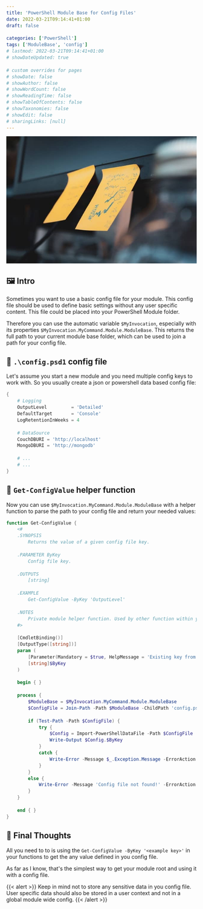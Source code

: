 ```yaml
---
title: 'PowerShell Module Base for Config Files'
date: 2022-03-21T09:14:41+01:00
draft: false

categories: ['PowerShell']
tags: ['ModuleBase', 'config']
# lastmod: 2022-03-21T09:14:41+01:00
# showDateUpdated: true

# custom overrides for pages
# showDate: false
# showAuthor: false
# showWordCount: false
# showReadingTime: false
# showTableOfContents: false
# showTaxonomies: false
# showEdit: false
# sharingLinks: [null]
---
```


![note](note.jpg 'Photo by [Sigmund](https://unsplash.com/@sigmund) on [Unsplash](https://unsplash.com)')

## 🖼️ Intro

Sometimes you want to use a basic config file for your module. This config file should be used to define basic
settings without any user specific content. This file could be placed into your PowerShell Module folder.

Therefore you can use the automatic variable `$MyInvocation`, especially with its properties
`$MyInvocation.MyCommand.Module.ModuleBase`. This returns the full path to your current module base folder, which
can be used to join a path for your config file.

## 📑 `.\config.psd1` config file

Let's assume you start a new module and you need multiple config keys to work with. So you usually create a
json or powershell data based config file:

```powershell
{
    # Logging
    OutputLevel         = 'Detailed'
    DefaultTarget       = 'Console'
    LogRetentionInWeeks = 4

    # DataSource
    CouchDBURI = 'http://localhost'
    MongoDBURI = 'http://mongodb'

    # ...
    # ...
}
```

## 🔎 `Get-ConfigValue` helper function

Now you can use `$MyInvocation.MyCommand.Module.ModuleBase` with a helper function to parse the path to your config
file and return your needed values:

```powershell
function Get-ConfigValue {
    <#
    .SYNOPSIS
        Returns the value of a given config file key.

    .PARAMETER ByKey
        Config file key.

    .OUTPUTS
        [string]

    .EXAMPLE
        Get-ConfigValue -ByKey 'OutputLevel'

    .NOTES
        Private module helper function. Used by other function within your module.
    #>

    [CmdletBinding()]
    [OutputType([string])]
    param (
        [Parameter(Mandatory = $true, HelpMessage = 'Existing key from config file.')]
        [string]$ByKey
    )

    begin { }

    process {
        $ModuleBase = $MyInvocation.MyCommand.Module.ModuleBase
        $ConfigFile = Join-Path -Path $ModuleBase -ChildPath 'config.psd1'

        if (Test-Path -Path $ConfigFile) {
            try {
                $Config = Import-PowerShellDataFile -Path $ConfigFile
                Write-Output $Config.$ByKey
            }
            catch {
                Write-Error -Message $_.Exception.Message -ErrorAction Stop
            }
        }
        else {
            Write-Error -Message 'Config file not found!' -ErrorAction 'Stop'
        }
    }

    end { }
}
```

## 💭 Final Thoughts

All you need to to is using the `Get-ConfigValue -ByKey '<example key>'` in your functions to get the any value
defined in you config file.

As far as I know, that's the simplest way to get your module root and using it with a config file.

{{< alert >}}
Keep in mind not to store any sensitive data in you config file. User specific data should also be stored in a user
context and not in a global module wide config.
{{< /alert >}}
